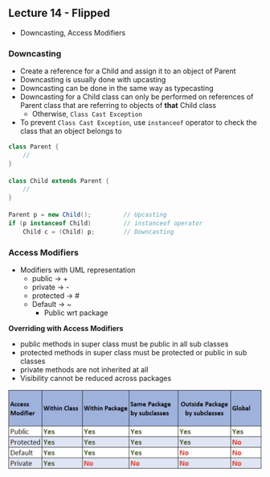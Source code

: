 ## Lecture 14 - Flipped
- Downcasting, Access Modifiers

### Downcasting
- Create a reference for a Child and assign it to an object of Parent
- Downcasting is usually done with upcasting
- Downcasting can be done in the same way as typecasting
- Downcasting for a Child class can only be performed on references of Parent class that are referring to objects of **that** Child class
	- Otherwise, `Class Cast Exception`
- To prevent `Class Cast Exception`, use `instanceof` operator to check the class that an object belongs to

```java
class Parent {
	//
}

class Child extends Parent {
	//
}

Parent p = new Child(); 		// Upcasting
if (p instanceof Child)			// instanceof operator
	Child c = (Child) p;		// Downcasting
```

### Access Modifiers
- Modifiers with UML representation
	- public -> +
	- private -> -
	- protected -> #
	- Default -> ~
		- Public wrt package

**Overriding with Access Modifiers**
- public methods in super class must be public in all sub classes
- protected methods in super class must be protected or public in sub classes
- private methods are not inherited at all
- Visibility cannot be reduced across packages

![access modifiers](../imgs/Access%20Modifiers.png)